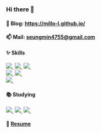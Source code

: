 ### Hi there 👋

#### 💬 Blog: https://millo-l.github.io/

#### 📫 Mail: seungmin4755@gmail.com

#### ✨ Skills
[<img src="https://img.shields.io/badge/NodeJS-339933?style=flat&logo=Node.js&logoColor=white" />&nbsp;](https://nodejs.org/en/)
[<img src="https://img.shields.io/badge/TypeScript-3178C6?style=flat&logo=TypeScript&logoColor=white" />&nbsp;](https://www.typescriptlang.org/)
[<img src="https://img.shields.io/badge/ReactJS-61DAFB?style=flat&logo=React&logoColor=white" />&nbsp;](https://reactjs.org/)
<br/>
[<img src="https://img.shields.io/badge/Docker-2496ED?style=flat&logo=Docker&logoColor=white" />&nbsp;](https://www.docker.com/)
[<img src="https://img.shields.io/badge/NGINX-269539?style=flat&logo=NGINX&logoColor=white" />&nbsp;](https://www.nginx.com/)
<br/>
[<img src="https://img.shields.io/badge/MySQL-4479A1?style=flat&logo=MySQL&logoColor=white" />&nbsp;](https://www.mysql.com/)
#### 📚 Studying
[<img src="https://img.shields.io/badge/Go-00ADD8?style=flat&logo=Go&logoColor=white" />&nbsp;](https://golang.org/)
[<img src="https://img.shields.io/badge/Redis-DC382D?style=flat&logo=Redis&logoColor=white" />&nbsp;](https://redis.io/)
[<img src="https://img.shields.io/badge/Jenkins-D24939?style=flat&logo=Jenkins&logoColor=white" />&nbsp;](https://www.jenkins.io/)
#### 🌱 [Resume](https://www.notion.so/Seungmin-Lee-706a5c55276c4ff58f1ff87d433bb4fb)


<!--
**Seung3837/Seung3837** is a ✨ _special_ ✨ repository because its `README.md` (this file) appears on your GitHub profile.

Here are some ideas to get you started:

- 🔭 I’m currently working on ...
- 🌱 I’m currently learning ...
- 👯 I’m looking to collaborate on ...
- 🤔 I’m looking for help with ...
- 💬 Ask me about ...
- 📫 How to reach me: ...
- 😄 Pronouns: ...
- ⚡ Fun fact: ...
-->
